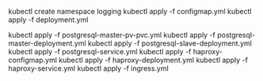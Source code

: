 kubectl create namespace logging
kubectl apply -f configmap.yml
kubectl apply -f deployment.yml

kubectl apply -f postgresql-master-pv-pvc.yml
kubectl apply -f postgresql-master-deployment.yml
kubectl apply -f postgresql-slave-deployment.yml
kubectl apply -f postgresql-service.yml
kubectl apply -f haproxy-configmap.yml
kubectl apply -f haproxy-deployment.yml
kubectl apply -f haproxy-service.yml
kubectl apply -f ingress.yml
